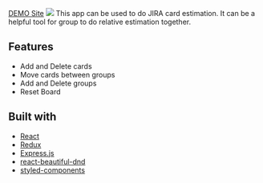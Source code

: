 [DEMO Site](https://relative-estimation.herokuapp.com/)
![](gif/demo.gif)
This app can be used to do JIRA card estimation. It can be a helpful tool for group to do relative estimation together.

## Features 

- Add and Delete cards
- Move cards between groups
- Add and Delete groups
- Reset Board

## Built with 

- [React](https://github.com/facebook/react)
- [Redux](https://github.com/reduxjs/redux)
- [Express.js](https://github.com/expressjs)
- [react-beautiful-dnd](https://github.com/atlassian/react-beautiful-dnd)
- [styled-components](https://www.styled-components.com/)

